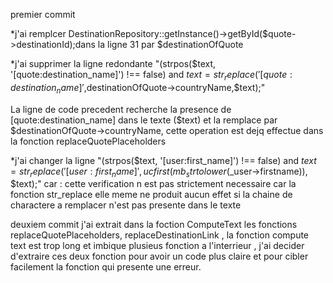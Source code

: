 premier commit 

*j'ai remplcer DestinationRepository::getInstance()->getById($quote->destinationId);dans la ligne 31 par $destinationOfQuote


*j'ai supprimer la ligne redondante
"(strpos($text, '[quote:destination_name]') !== false) and $text = str_replace('[quote:destination_name]',$destinationOfQuote->countryName,$text);"

La ligne de code precedent recherche la presence de [quote:destination_name] dans le texte ($text) et la remplace par $destinationOfQuote->countryName, cette operation est dejq effectue dans la fonction replaceQuotePlaceholders

*j'ai changer la ligne "(strpos($text, '[user:first_name]') !== false) and $text = str_replace('[user:first_name]'       , ucfirst(mb_strtolower($_user->firstname)), $text);"
car : cette verification n est  pas strictement necessaire car la fonction str_replace elle meme ne produit aucun effet si la chaine de charactere a remplacer n'est pas presente dans le texte

deuxiem commit
j'ai extrait dans la foction ComputeText les fonctions replaceQuotePlaceholders, replaceDestinationLink , la fonction compute text est trop long et imbique plusieus fonction a l'interrieur , j'ai decider d'extraire ces deux fonction pour avoir un code 
plus claire et pour cibler facilement la fonction qui presente une erreur.